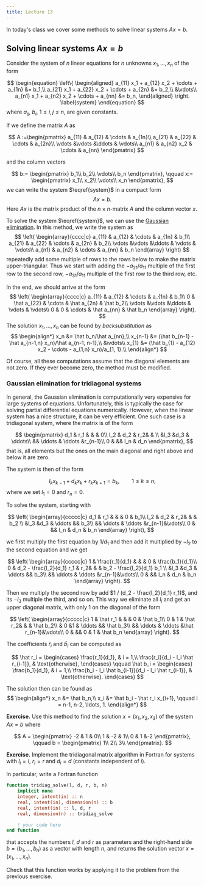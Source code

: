 ```yaml
---
title: Lecture 13
---
```


In today's class we cover some methods to solve linear systems $Ax = b$.

## Solving linear systems $Ax = b$

Consider the system of $n$ linear equations for $n$ unknowns $x_1,
\ldots, x_n$ of the form

$$
\begin{equation}
\left\{
\begin{aligned}
a_{11} x_1 + a_{12} x_2 + \cdots + a_{1n} &= b_1,\\
a_{21} x_1 + a_{22} x_2 + \cdots + a_{2n} &= b_2,\\
&\vdots\\
a_{n1} x_1 + a_{n2} x_2 + \cdots + a_{nn} &= b_n,
\end{aligned}
\right.
\label{system}
\end{equation}
$$
where $a_{ij}$, $b_i$, $1 \leq i, j \leq n$, are given constants.

If we define the matrix $A$ as

$$
A :=\begin{pmatrix}
a_{11} & a_{12} & \cdots & a_{1n}\\
a_{21} & a_{22} & \cdots & a_{2n}\\
\vdots &\vdots &\ddots & \vdots\\
a_{n1} & a_{n2} x_2 & \cdots & a_{nn}
\end{pmatrix}
$$

and the column vectors

$$
b:= \begin{pmatrix}
b_1\\
b_2\\
\vdots\\
b_n
\end{pmatrix},
\qquad
x:= \begin{pmatrix}
x_1\\
x_2\\
\vdots\\
x_n
\end{pmatrix},
$$
we can write the system $\eqref{system}$ in a compact form
$$
Ax = b.
$$
Here $Ax$ is the matrix product of the $n\times n$-matrix $A$ and the
column vector $x$.

To solve the system $\eqref{system}$, we can use the [Gaussian
elimination](https://en.wikipedia.org/wiki/Gaussian_elimination). In
this method, we write the system as
$$
\left(
\begin{array}{cccc|c}
a_{11} & a_{12} & \cdots & a_{1n} & b_1\\
a_{21} & a_{22} & \cdots & a_{2n} & b_2\\
\vdots &\vdots &\ddots & \vdots & \vdots\\
a_{n1} & a_{n2} & \cdots & a_{nn} & b_n
\end{array}
\right)
$$
repeatedly add some multiple of rows to the rows below to make the
matrix upper-triangular. Thus we start with adding the $-a_{21}/a_{11}$
multiple of the first row to the second row, $-a_{31}/a_{11}$ multiple of
the first row to the third row, etc.

In the end, we should arrive at the form
$$
\left(
\begin{array}{cccc|c}
a_{11} & a_{12} & \cdots & a_{1n} & b_1\\
0 & \hat a_{22} & \cdots & \hat a_{2n} & \hat b_2\\
\vdots &\vdots &\ddots & \vdots & \vdots\\
0 & 0 & \cdots & \hat a_{nn} & \hat b_n
\end{array}
\right).
$$
The solution $x_1, \ldots, x_n$ can be found by _backsubstitution_ as
$$
\begin{align*}
x_n &= \hat b_n/\hat a_{nn},\\
x_{n-1} &= (\hat b_{n-1} - \hat a_{n-1,n} x_n)/\hat a_{n-1, n-1},\\
&\vdots\\
x_{1} &= (\hat b_{1} - a_{12} x_2 - \cdots - a_{1,n} x_n)/a_{1, 1}.\\
\end{align*}
$$

Of course, all these computations assume that the diagonal elements are
not zero. If they ever become zero, the method must be modified.

### Gaussian elimination for tridiagonal systems

In general, the Gaussian elimination is computationally very expensive
for large systems of equations. Unfortunately, this is typically the
case for solving partial differential equations numerically. However,
when the linear system has a nice structure, it can be very efficient.
One such case is a tridiagonal system, where the matrix is of the form

$$
\begin{pmatrix}
d_1 & r_1 & & & 0\\
l_2 & d_2 & r_2& &  \\
&l_3 &d_3 & \ddots\\
&& \ddots & \ddots &r_{n-1}\\
0 & && l_n & d_n
\end{pmatrix},
$$
that is, all elements but the ones on the main diagonal and right above
and below it are zero.

The system is then of the form

$$
l_k x_{k -1} + d_k x_k + r_k x_{k+1} = b_k, \qquad 1 \leq k \leq n,
$$
where we set $l_1 = 0$ and $r_n = 0$.

To solve the system, starting with

$$
\left(
\begin{array}{ccccc|c}
d_1 & r_1 & & & 0 & b_1\\
l_2 & d_2 & r_2& &  & b_2 \\
&l_3 &d_3 & \ddots && b_3\\
&& \ddots & \ddots &r_{n-1}&\vdots\\
0 & && l_n & d_n & b_n
\end{array}
\right),
$$

we first multiply the first equation by $1/d_1$ and then add it multiplied by
$-l_2$ to the second equation and we get

$$
\left(
\begin{array}{ccccc|c}
1 & \frac{r_1}{d_1} & & & 0 & \frac{b_1}{d_1}\\
0 & d_2 - \frac{l_2}{d_1} r_1 & r_2& &  & b_2 - \frac{l_2}{d_1} b_1 \\
&l_3 &d_3 & \ddots && b_3\\
&& \ddots & \ddots &r_{n-1}&\vdots\\
0 & && l_n & d_n & b_n
\end{array}
\right).
$$

Then we multiply the second row by add $1 / (d_2 - \frac{l_2}{d_1}
r_1)$, and its $-l_3$ multiple
the third, and so on. This way we eliminate all $l_i$ and
get an upper diagonal matrix, with only $1$ on the diagonal of the form

$$
\left(
\begin{array}{ccccc|c}
1 & \hat r_1 & & & 0 & \hat b_1\\
0 & 1 & \hat r_2& &  & \hat b_2\\
& 0 &1 & \ddots && \hat b_3\\
&& \ddots & \ddots &\hat r_{n-1}&\vdots\\
0 & && 0 & 1 & \hat b_n
\end{array}
\right).
$$

The coefficients $\hat r_i$ and $\hat b_i$ can be computed as

$$
\hat r_i =
\begin{cases}
\frac{r_1}{d_1}, & i = 1,\\
\frac{r_i}{d_i - l_i \hat r_{i-1}}, & \text{otherwise},
\end{cases}
\qquad
\hat b_i =
\begin{cases}
\frac{b_1}{d_1}, & i = 1,\\
\frac{b_i - l_i \hat b_{i-1}}{d_i - l_i \hat r_{i-1}}, & \text{otherwise}.
\end{cases}
$$

The solution then can be found as
$$
\begin{align*}
x_n &= \hat b_n,\\
x_i &= \hat b_i - \hat r_i x_{i+1}, \qquad i = n-1, n-2, \ldots, 1.
\end{align*}
$$

__Exercise.__ Use this method to find the solution $x = (x_1, x_2, x_3)$ of the system $Ax =
b$ where

$$
A =
\begin{pmatrix}
-2 & 1 & 0\\
1 & -2 & 1\\
0 & 1 &-2
\end{pmatrix},
\qquad
b =
\begin{pmatrix}
1\\
2\\
3\\
\end{pmatrix}.
$$

__Exercise.__ Implement the tridiagonal matrix algorithm in Fortran for systems
with $l_i = l$, $r_i = r$ and $d_i = d$ (constants independent of $i$).

In particular, write a Fortran function

```fortran
function tridiag_solve(l, d, r, b, n)
    implicit none
    integer, intent(in) :: n
    real, intent(in), dimension(n) :: b
    real, intent(in) :: l, d, r
    real, dimension(n) :: tridiag_solve

    ! your code here
end function
```

that accepts the numbers $l$, $d$ and $r$ as parameters and the
right-hand side $b = (b_1, \ldots, b_n)$ as a vector with length $n$, and returns the
solution vector $x = (x_1, \ldots, x_n)$.

Check that this function works by applying it to the problem from the
previous exercise.


